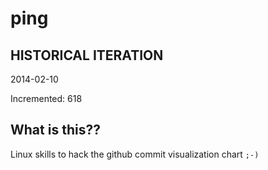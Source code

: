 # ping

## HISTORICAL ITERATION
2014-02-10

Incremented: 618

## What is this?? 
Linux skills to hack the github commit visualization chart `;-)`
